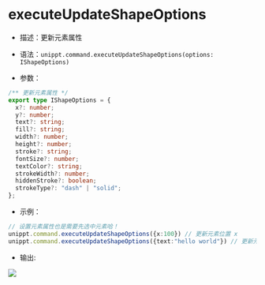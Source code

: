 # executeUpdateShapeOptions

<backTop />

- 描述：更新元素属性

- 语法：`unippt.command.executeUpdateShapeOptions(options: IShapeOptions)`

- 参数：
```ts
/** 更新元素属性 */
export type IShapeOptions = {
  x?: number;
  y?: number;
  text?: string;
  fill?: string;
  width?: number;
  height?: number;
  stroke?: string;
  fontSize?: number;
  textColor?: string;
  strokeWidth?: number;
  hiddenStroke?: boolean;
  strokeType?: "dash" | "solid";
};
```

- 示例：
```ts
// 设置元素属性也是需要先选中元素哈！
unippt.command.executeUpdateShapeOptions({x:100}) // 更新元素位置 x
unippt.command.executeUpdateShapeOptions({text:"hello world"}) // 更新元素文本
```

- 输出: 
<img src="/unippt-executeUpdateShapeOptions.gif" />